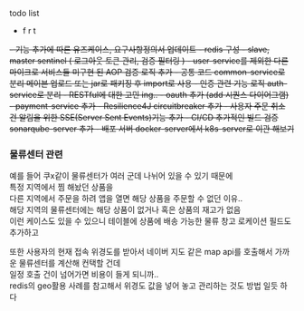 todo list

- f r t
<del>
- 기능 추가에 따른 유즈케이스, 요구사항정의서 업데이트
- <del>redis 구성 - slave, master sentinel ( 로그아웃 토큰 관리, 검증 필터링 )</del>
- user-service를 제외한 다른 마이크로 서비스들 미구현 된 AOP 검증 로직 추가  
- 공통 코드 common-service로 분리 메이븐 업로드 또는 jar로 패키징 후 import로 사용
- 인증 관련 기능 로직 auth-service로 분리
- RESTful에 대한 고민 ing..
- oauth 추가 (add 시퀀스 다이어그램)
- payment-service 추가
- Resilience4J circuitbreaker 추가
- 사용자 주문 취소 건 알림을 위한 SSE(Server Sent Events)기능 추가
- CI/CD 추가적인 빌드 검증 sonarqube-server 추가
- 배포 서버 docker-server에서 k8s-server로 이관 해보기
</del>

### 물류센터 관련
예를 들어 쿠x같이 물류센터가 여러 군데 나뉘어 있을 수 있기 때문에  
특정 지역에서 찜 해놨던 상품을   
다른 지역에서 주문을 하려 앱을 열면 해당 상품을 주문할 수 없던 이유..  
해당 지역의 물류센터에는 해당 상품이 없거나 혹은 상품의 재고가 없음  
이런 케이스도 있을 수 있으니 테이블에 상품에 배송 가능한 물류 창고 로케이션 필드도 추가하고  

또한 사용자의 현재 접속 위경도를 받아서 네이버 지도 같은 map api를 호출해서 가까운 물류센터를 계산해 컨택할 건데   
일정 호출 건이 넘어가면 비용이 들게 되니까..  
redis의 geo활용 사례를 참고해서 위경도 값을 넣어 놓고 관리하는 것도 방법 일듯 하다  
